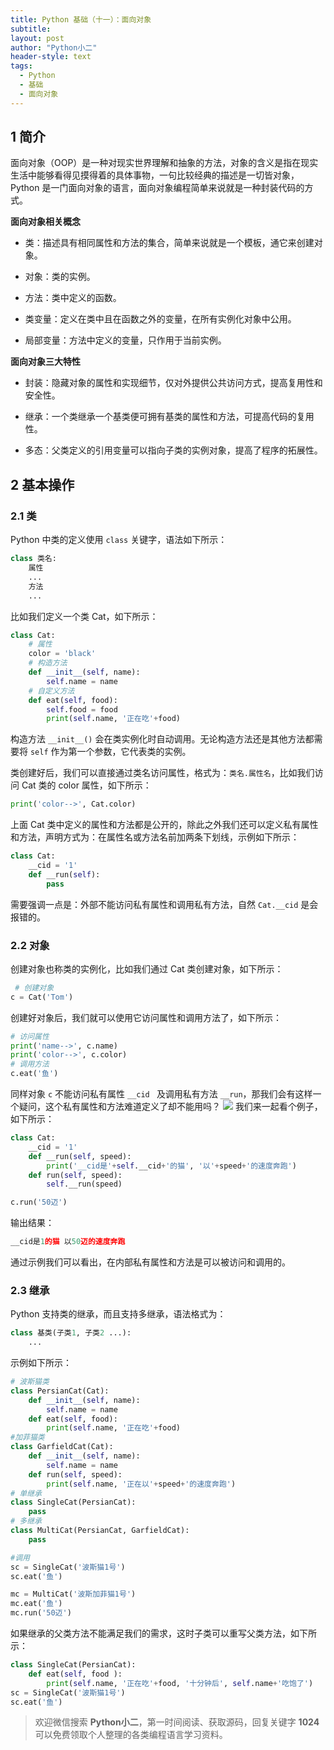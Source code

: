 ```yaml
---
title: Python 基础（十一）：面向对象
subtitle: 
layout: post
author: "Python小二"
header-style: text
tags:
  - Python
  - 基础
  - 面向对象
---
```


## 1 简介

面向对象（OOP）是一种对现实世界理解和抽象的方法，对象的含义是指在现实生活中能够看得见摸得着的具体事物，一句比较经典的描述是一切皆对象，Python 是一门面向对象的语言，面向对象编程简单来说就是一种封装代码的方式。

**面向对象相关概念**

* 类：描述具有相同属性和方法的集合，简单来说就是一个模板，通它来创建对象。

* 对象：类的实例。

* 方法：类中定义的函数。

* 类变量：定义在类中且在函数之外的变量，在所有实例化对象中公用。

* 局部变量：方法中定义的变量，只作用于当前实例。

**面向对象三大特性**

* 封装：隐藏对象的属性和实现细节，仅对外提供公共访问方式，提高复用性和安全性。

* 继承：一个类继承一个基类便可拥有基类的属性和方法，可提高代码的复用性。

* 多态：父类定义的引用变量可以指向子类的实例对象，提高了程序的拓展性。

## 2 基本操作

### 2.1 类

Python 中类的定义使用 `class` 关键字，语法如下所示：

```python
class 类名:
	属性
	...
	方法
	...
```

比如我们定义一个类 Cat，如下所示：

```python
class Cat:
	# 属性
    color = 'black'
    # 构造方法
    def __init__(self, name):
        self.name = name
    # 自定义方法
    def eat(self, food):
        self.food = food
        print(self.name, '正在吃'+food)
```

构造方法 `__init__()` 会在类实例化时自动调用。无论构造方法还是其他方法都需要将 `self` 作为第一个参数，它代表类的实例。

类创建好后，我们可以直接通过类名访问属性，格式为：`类名.属性名`，比如我们访问 Cat 类的 color 属性，如下所示：

```python
print('color-->', Cat.color)
```

上面 Cat 类中定义的属性和方法都是公开的，除此之外我们还可以定义私有属性和方法，声明方式为：在属性名或方法名前加两条下划线，示例如下所示：

```python
class Cat:
    __cid = '1'
    def __run(self):
        pass
```

需要强调一点是：外部不能访问私有属性和调用私有方法，自然 `Cat.__cid` 是会报错的。

### 2.2 对象

创建对象也称类的实例化，比如我们通过 Cat 类创建对象，如下所示：

```python
 # 创建对象
c = Cat('Tom')
```

创建好对象后，我们就可以使用它访问属性和调用方法了，如下所示：

```python
# 访问属性
print('name-->', c.name)
print('color-->', c.color)
# 调用方法
c.eat('鱼')
```

同样对象 `c` 不能访问私有属性 `__cid ` 及调用私有方法 `__run`，那我们会有这样一个疑问，这个私有属性和方法难道定义了却不能用吗？
![](https://img-blog.csdnimg.cn/20191219225233255.gif) 
我们来一起看个例子，如下所示：

```python
class Cat:
    __cid = '1'
    def __run(self, speed):
        print('__cid是'+self.__cid+'的猫', '以'+speed+'的速度奔跑')
    def run(self, speed):
        self.__run(speed)

c.run('50迈')
```

输出结果：

```python
__cid是1的猫 以50迈的速度奔跑
```

通过示例我们可以看出，在内部私有属性和方法是可以被访问和调用的。

### 2.3 继承

Python 支持类的继承，而且支持多继承，语法格式为：

```python
class 基类(子类1, 子类2 ...):
	...
```

示例如下所示：

```python
# 波斯猫类
class PersianCat(Cat):
    def __init__(self, name):
        self.name = name
    def eat(self, food):
        print(self.name, '正在吃'+food)
#加菲猫类
class GarfieldCat(Cat):
    def __init__(self, name):
        self.name = name
    def run(self, speed):
        print(self.name, '正在以'+speed+'的速度奔跑')
# 单继承
class SingleCat(PersianCat):
    pass
# 多继承
class MultiCat(PersianCat, GarfieldCat):
    pass

#调用
sc = SingleCat('波斯猫1号')
sc.eat('鱼')

mc = MultiCat('波斯加菲猫1号')
mc.eat('鱼')
mc.run('50迈')
```

如果继承的父类方法不能满足我们的需求，这时子类可以重写父类方法，如下所示：

```python
class SingleCat(PersianCat):
    def eat(self, food ):
        print(self.name, '正在吃'+food, '十分钟后', self.name+'吃饱了')
sc = SingleCat('波斯猫1号')
sc.eat('鱼')
```

> 欢迎微信搜索 **Python小二**，第一时间阅读、获取源码，回复关键字 **1024** 可以免费领取个人整理的各类编程语言学习资料。